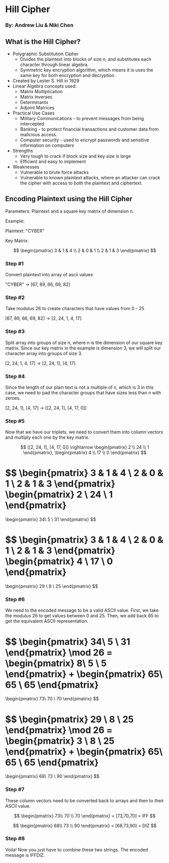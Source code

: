 # Hill Cipher
### By: Andrew Liu & Niki Chen  

## What is the Hill Cipher?
* Polygraphic Substitution Cipher
    * Divides the plaintext into blocks of size n, and substitutes each character through linear algebra.
    * Symmetric key encryption algorithm, which means it is uses the same key for both encryption and decryption.
* Created by Lester S. Hill in 1929
* Linear Algebra concepts used:
    * Matrix Multiplication
    * Matrix Inverses
    * Determinants
    * Adjoint Matrices
* Practical Use Cases
    * Military Communications - to prevent messages from being intercepted
    * Banking - to protect financial transactions and customer data from malicious access.
    * Computer security - used to encrypt passwords and sensitive information on computers
* Strengths 
    * Very tough to crack if block size and key size is large
    * Efficient and easy to implement
* Weaknesses
    * Vulnerable to brute force attacks
    * Vulnerable to known plaintext attacks, where an attacker can crack the cipher with access to both the plaintext and ciphertext.

## Encoding Plaintext using the Hill Cipher
Parameters: Plaintext and a square key matrix of dimension n.

Example: 

Plaintext: "CYBER"

Key Matrix:

$$
\begin{pmatrix}
3 & 1 & 4 \\
2 & 0 & 1 \\
2 & 1 & 3
\end{pmatrix}
$$

### Step #1 
Convert plaintext into array of ascii values

"CYBER" -> [67, 89, 66, 69, 82]

### Step #2 
Take modulus 26 to create characters that have values from 0 - 25

[67, 89, 66, 69, 82] -> [2, 24, 1, 4, 17]

### Step #3
Split array into groups of size n, where n is the dimension of our square key matrix. Since our key matrix in the example is dimension 3, we will split our character array into groups of size 3.

[2, 24, 1, 4, 17] -> [2, 24, 1], [4, 17]

### Step #4
Since the length of our plain text is not a multiple of n, which is 3 in this case, we need to pad the character groups that have sizes less than n with zeroes. 

[2, 24, 1], [4, 17] -> [[2, 24, 1], [4, 17, 0]]

### Step #5
Now that we have our triplets, we need to convert them into column vectors and multiply each one by the key matrix.

$$
[[2, 24, 1], [4, 17, 0]]   
\rightarrow
\begin{pmatrix}
2 \\
24 \\
1
\end{pmatrix},
\begin{pmatrix}
4 \\
17 \\
0
\end{pmatrix}
$$

$$
\begin{pmatrix}
3 & 1 & 4 \\
2 & 0 & 1 \\
2 & 1 & 3
\end{pmatrix}
\begin{pmatrix}
2 \\
24 \\
1
\end{pmatrix}
= 
\begin{pmatrix}
34\\
5 \\
31
\end{pmatrix}
$$

$$
\begin{pmatrix}
3 & 1 & 4 \\
2 & 0 & 1 \\
2 & 1 & 3
\end{pmatrix}
\begin{pmatrix}
4 \\
17 \\
0
\end{pmatrix}
= 
\begin{pmatrix}
29 \\
8 \\
25
\end{pmatrix}
$$

### Step #6
We need to the encoded message to be a valid ASCII value. First, we take the modulus 26 to get values between 0 and 25. Then, we add back 65 to get the equivalent ASCII representation.

$$
\begin{pmatrix}
34\\
5 \\
31
\end{pmatrix}
\mod 26 = 
\begin{pmatrix}
8\\
5 \\
5
\end{pmatrix}
+ 
\begin{pmatrix}
65\\
65 \\
65
\end{pmatrix}
= 
\begin{pmatrix}
73\\
70 \\
70
\end{pmatrix}
$$

$$
\begin{pmatrix}
29 \\
8 \\
25
\end{pmatrix}
\mod 26 = 
\begin{pmatrix}
3 \\
8 \\
25
\end{pmatrix}
+ 
\begin{pmatrix}
65\\
65 \\
65
\end{pmatrix}
= 
\begin{pmatrix}
68\\
73 \\
90
\end{pmatrix}
$$

### Step #7 
These column vectors need to be converted back to arrays and then to their ASCII value.

$$
\begin{pmatrix}
73\\
70 \\
70
\end{pmatrix}
= [73,70,70]
= IFF
$$

$$
\begin{pmatrix}
68\\
73 \\
90
\end{pmatrix}
= [68,73,90]
= DIZ
$$

### Step #8 
Voila! Now you just have to combine these two strings. The encoded message is IFFDIZ.
